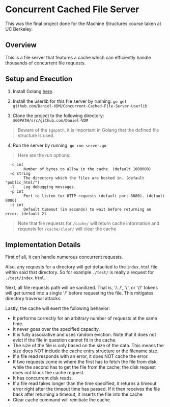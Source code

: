 # Concurrent Cached File Server
This was the final project done for the Machine Structures course taken at UC Berkeley.

## Overview
This is a file server that features a cache which can efficiently handle thousands of concurrent file requests.

## Setup and Execution

1) Install Golang [here](https://golang.org/doc/install).

2) Install the userlib for this file server by running: `go get github.com/Daniel-VDM/Concurrent-Cached-File-Server-Userlib`

3) Clone the project to the following directory: `$GOPATH/src/github.com/Daniel-VDM`
> Beware of the `$gopath`, it is important in Golang that the defined file structure is used.

4) Run the server by running: `go run server.go`

>Here are the run options:
```
  -c int
        Number of bytes to allow in the cache. (default 1000000)
  -d string
        The directory which the files are hosted in. (default "public_html/")
  -l    Log debugging messages.
  -p int
        Port to listen for HTTP requests (default port 8080). (default 8080)
  -t int
        Default timeout (in seconds) to wait before returning an error. (default 2)
```

> Note that file requests for `/cache/` will return cache information and requests for `/cache/clear/` will clear the cache

## Implementation Details
First of all, it can handle numerous concurrent requests. 

Also, any requests for a directory will get defaulted to the `index.html` file within said that directory. So for example `./test/` is really a request for `./test/index.html`.

Next, all file requests path will be sanitized. That is, '/../', '\/', or '//' tokens will get turned into a single '/' before requesting the file. This mitigates directory traversal attacks.

Lastly, the cache will exert the following behavior:
* It performs correctly for an arbitrary number of requests at the same time.
* It never goes over the specified capacity. 
* It is fully associative and uses random eviction. Note that it does not evict if the file in question cannot fit in the cache. 
* The size of the file is only based on the size of the data. This means the size does NOT include the cache entry structure or the filename size.
* If a file read responds with an error, it does NOT cache the error.
* If two requests come in where the first has to fetch the file from disk while the second has to get the file from the cache, the disk request does not block the cache request.
* It has concurrent disk reads.
* If a file read takes longer than the time specified, it returns a timeout error right after the timeout time has passed. If it then receives the file back after returning a timeout, it inserts the file into the cache
* Clear cache command will reinitiate the cache.

